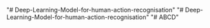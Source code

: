 "# Deep-Learning-Model-for-human-action-recognisation" 
"# Deep-Learning-Model-for-human-action-recognisation" 
"# ABCD" 
